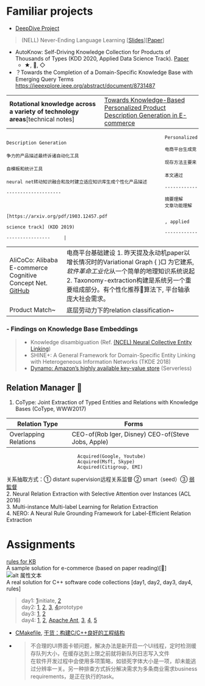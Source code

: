 # Familiar projects
- [DeepDive Project](http://deepdive.stanford.edu/showcase/apps)  
> (NELL) Never-Ending Language Learning [[Slides](https://www.cs.cmu.edu/~ninamf/courses/601sp15/slides/23_nell_4-13-2015.pdf)][[Paper](https://www.cs.cmu.edu/~tom/pubs/NELL_aaai15.pdf)]  
- AutoKnow: Self-Driving Knowledge Collection for Products of Thousands of Types (KDD 2020, Applied Data Science Track). [Paper](https://arxiv.org/pdf/2006.13473.pdf)    
    - ★, 👑, ◇
- ？Towards the Completion of a Domain-Specific Knowledge Base with Emerging Query Terms https://ieeexplore.ieee.org/abstract/document/8731487
    
|   |   |   
|---|---|   
| **Rotational knowledge across a variety of technology areas**[technical notes]  |  [Towards Knowledge-Based Personalized Product Description Generation in E-commerce](https://arxiv.org/pdf/1903.12457.pdf)
                                                              Personalized Description Generation
                                                              电商平台生成竞争力的产品描述最终诉诸自动化工具
                                                              现存方法主要来自模板和统计工具
                                                              本文通过neural net转动知识融合和及时建立适应知识库生成个性化产品描述
                                                              --------------------------------
                                                              摘要理解
                                                              文章功能理解
                                                              [https://arxiv.org/pdf/1903.12457.pdf
                                                              , applied science track] (KDD 2019) 
                                                              ----------------------------     |  
|   |   |  
|---|---|  
| AliCoCo: Alibaba E-commerce Cognitive Concept Net. [GitHub](https://github.com/alicogintel/AliCoCo)  | 电商平台基础建设 1. 昨天提及永动机paper以增长情况时的Variational Graph { }□ 为它建系, *软件革命工业化*从一个简单的地理知识系统说起  2. Taxonomy-extraction构建是系统另一个重要组成部分。有个性化推荐🍥算法下, 平台轴承庞大社会需求。  |  
| Product Match~   | 底层劳动力下的relation classification~  |

### - Findings on Knowledge Base Embeddings
> - Knowledge disambiguation (Ref. [(NCEL) Neural Collective Entity Linking](https://arxiv.org/pdf/1811.08603.pdf))
> - SHINE+: A General Framework for Domain-Specific Entity Linking with Heterogeneous Information Networks (TKDE 2018)
> - [Dynamo: Amazon’s highly available key-value store](https://www.amazon.science/publications/dynamo-amazons-highly-available-key-value-store) (Serverless)

## Relation Manager 🌟
1. CoType: Joint Extraction of Typed Entities and Relations with Knowledge Bases (CoType, WWW2017)  
    
| Relation Type  | Forms  |  
|---|---|  
|   Overlapping Relations   | CEO-of(Rob Iger, Disney) CEO-of(Steve Jobs, Apple)    |
                              Acquired(Google, Youtube)
                              Acquired(Msft, Skype)
                              Acquired(Citigroup, EMI)  
  
关系抽取方式：① distant supervision远程关系监督 ② smart（seed）③ [弱監督](https://zhuanlan.zhihu.com/p/81404885)  
2. Neural Relation Extraction with Selective Attention over Instances (ACL 2016)  
3. Multi-instance Multi-label Learning for Relation Extraction  
4. NERO: A Neural Rule Grounding Framework for Label-Efficient Relation Extraction  

# Assignments
[rules for KB](https://github.com/WillaFan/Systems/blob/main/rule.json)  
A sample solution for e-commerce (based on paper reading)[🌟]  
![alt 属性文本](https://github.com/WillaFan/Systems/blob/main/pics/WeChat%20Image_20230601035732.jpg)  
A real solution for C++ software code collections [day1, day2, day3, day4, rules]  
> day1: [1](https://www.cnblogs.com/Simulation-Campus/p/8809999.html)initiate, [2](https://blog.csdn.net/weixin_44690935/article/details/106062025)  
> day2: [1](https://philippegroarke.com/games/), [2](https://blog.csdn.net/zq9955/article/details/111150222), [3](https://iq.opengenus.org/login-and-registration-system-in-cpp/), [4](https://learn.microsoft.com/zh-cn/cpp/cpp/classes-and-structs-cpp?view=msvc-170)prototype  
> day3: [1](https://blog.csdn.net/weixin_43716907/article/details/121743370), [2](https://blog.csdn.net/qq_21743659/article/details/114312564)  
> day4: [1](https://blog.csdn.net/wasaiheihei/article/details/114319613), [2](https://blog.csdn.net/weixin_43350361/article/details/106455331), [Apache Ant](https://ant.apache.org/faq.html#passing-cli-args), [3](https://blog.csdn.net/zhizhengguan/article/details/119824294), [4](https://blog.csdn.net/chenlycly/article/details/125529931?ops_request_misc=%257B%2522request%255Fid%2522%253A%2522168553805816800184118421%2522%252C%2522scm%2522%253A%252220140713.130102334.pc%255Fall.%2522%257D&request_id=168553805816800184118421&biz_id=0&utm_medium=distribute.pc_search_result.none-task-blog-2~all~first_rank_ecpm_v1~rank_v31_ecpm-2-125529931-null-null.142^v88^control_2,239^v2^insert_chatgpt&utm_term=C%2B%2B%20%E8%BB%9F%E4%BB%B6%E9%96%8B%E7%99%BC%E8%BB%9F%E4%BB%B6%E5%88%86%E6%9E%90&spm=1018.2226.3001.4187), [5](https://blog.csdn.net/chenlycly/article/details/128703097)  
- [CMakefile](https://www.gnu.org/software/make/), [干货：构建C/C++良好的工程结构](https://zhuanlan.zhihu.com/p/59450618?utm_source=wechat_timeline&utm_medium=social&utm_oi=569174121569763328&utm_campaign=shareopn&utm_id=0)  
- > 不合理的UI界面卡顿问题，解决办法是新开启一个UI线程，定时检测缓存队列大小，在缓存达到上限之前就将新队列日志写入文件  
  > 在软件开发过程中会使用多项策略，如锁死字体大小是一项，却未能逃过分辨率一关。另一种排查方式拆分解决需求为多条商业需求business requirements，是正在执行的task。 
